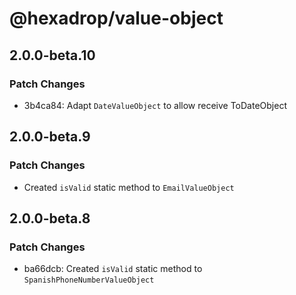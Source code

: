 # @hexadrop/value-object

## 2.0.0-beta.10

### Patch Changes

- 3b4ca84: Adapt `DateValueObject` to allow receive ToDateObject

## 2.0.0-beta.9

### Patch Changes

- Created `isValid` static method to `EmailValueObject`

## 2.0.0-beta.8

### Patch Changes

- ba66dcb: Created `isValid` static method to `SpanishPhoneNumberValueObject`
